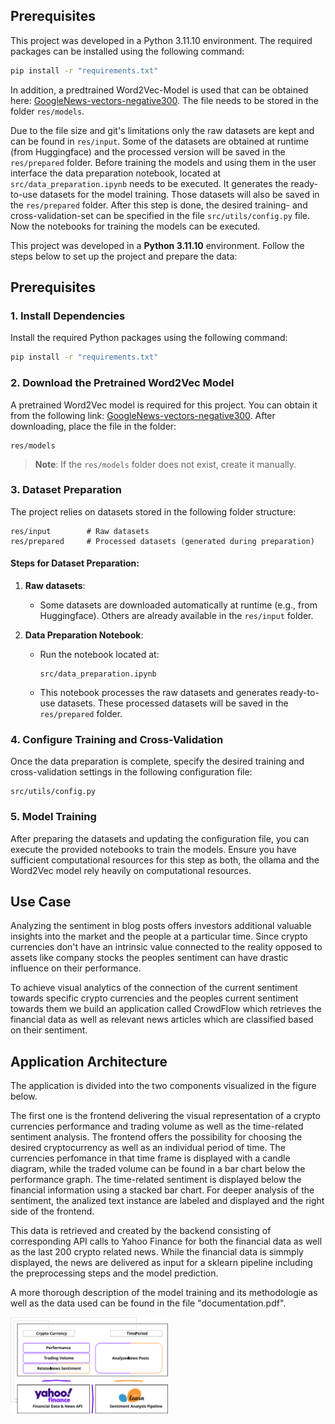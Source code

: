 ## Prerequisites
This project was developed in a Python 3.11.10 environment. The required packages can be installed using the following command:
```bash
pip install -r "requirements.txt"
```
In addition, a predtrained Word2Vec-Model is used that can be obtained here: [GoogleNews-vectors-negative300](https://www.kaggle.com/datasets/adarshsng/googlenewsvectors/data). The file needs to be stored in the folder `res/models`.

Due to the file size and git's limitations only the raw datasets are kept and can be found in `res/input`. Some of the datasets are obtained at runtime (from Huggingface) and the processed version will be saved in the `res/prepared` folder.
Before training the models and using them in the user interface the data preparation notebook, located at `src/data_preparation.ipynb` needs to be executed. It generates the ready-to-use datasets for the model training. Those datasets will also be saved in the `res/prepared` folder. After this step is done, the desired training- and cross-validation-set can be specified in the file `src/utils/config.py` file. Now the notebooks for training the models can be executed.

This project was developed in a **Python 3.11.10** environment. Follow the steps below to set up the project and prepare the data:

## Prerequisites
### 1. Install Dependencies

Install the required Python packages using the following command:
```bash
pip install -r "requirements.txt"
```

### 2. Download the Pretrained Word2Vec Model

A pretrained Word2Vec model is required for this project. You can obtain it from the following link: [GoogleNews-vectors-negative300](https://code.google.com/archive/p/word2vec/). After downloading, place the file in the folder:
```
res/models
```
> **Note**: If the `res/models` folder does not exist, create it manually.

### 3. Dataset Preparation

The project relies on datasets stored in the following folder structure:
```
res/input        # Raw datasets
res/prepared     # Processed datasets (generated during preparation)
```

#### Steps for Dataset Preparation:
1. **Raw datasets**:
   - Some datasets are downloaded automatically at runtime (e.g., from Huggingface). Others are already available in the `res/input` folder.

2. **Data Preparation Notebook**:
   - Run the notebook located at:
     ```
     src/data_preparation.ipynb
     ```
   - This notebook processes the raw datasets and generates ready-to-use datasets. These processed datasets will be saved in the `res/prepared` folder.

### 4. Configure Training and Cross-Validation

Once the data preparation is complete, specify the desired training and cross-validation settings in the following configuration file:
```
src/utils/config.py
```

### 5. Model Training

After preparing the datasets and updating the configuration file, you can execute the provided notebooks to train the models. Ensure you have sufficient computational resources for this step as both, the ollama and the Word2Vec model rely heavily on computational resources.


## Use Case

Analyzing the sentiment in blog posts offers investors additional valuable insights into the market and the people at a particular time. Since crypto currencies don't have an intrinsic value connected to the reality opposed to assets like company stocks the peoples sentiment can have drastic influence on their performance.

To achieve visual analytics of the connection of the current sentiment towards specific crypto currencies and the peoples current sentiment towards them we build an application called CrowdFlow which retrieves the financial data as well as relevant news articles which are classified based on their sentiment.

## Application Architecture

The application is divided into the two components visualized in the figure below. 

The first one is the frontend delivering the visual representation of a crypto currencies performance and trading volume as well as the time-related sentiment analysis. The frontend offers the possibility for choosing the desired cryptocurrency as well as an individual period of time. The currencies perfomance in that time frame is displayed with a candle diagram, while the traded volume can be found in a bar chart below the performance graph. The time-related sentiment is displayed below the financial information using a stacked bar chart. For deeper analysis of the sentiment, the analized text instance are labeled and displayed and the right side of the frontend.

This data is retrieved and created by the backend consisting of corresponding API calls to Yahoo Finance for both the financial data as well as the last 200 crypto related news. While the financial data is simmply displayed, the news are delivered as input for a sklearn pipeline including the preprocessing steps and the model prediction.

A more thorough description of the model training and its methodologie as well as the data used can be found in the file "documentation.pdf".

<img src="https://raw.githubusercontent.com/NiklasSeitherDHBW/NLP-CrowdFlow/refs/heads/main/docs/NLP_Applikation.svg" alt="Application Architecture" width="50%">


